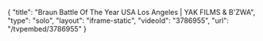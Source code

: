 {
    "title": "Braun Battle Of The Year USA Los Angeles | YAK FILMS & B'ZWA",
    "type": "solo",
    "layout": "iframe-static",
    "videoId": "3786955",
    "url": "\/tvpembed\/3786955"
}
